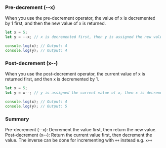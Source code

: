 ### Pre-decrement (--x)
When you use the pre-decrement operator, the value of x is decremented by 1 first, and then the new value of x is returned.

```javascript
let x = 5;
let y = --x; // x is decremented first, then y is assigned the new value of x

console.log(x); // Output: 4
console.log(y); // Output: 4
```

### Post-decrement (x--)
When you use the post-decrement operator, the current value of x is returned first, and then x is decremented by 1.

```javascript
let x = 5;
let y = x--; // y is assigned the current value of x, then x is decremented

console.log(x); // Output: 4
console.log(y); // Output: 5
```

### Summary
Pre-decrement (--x): Decrement the value first, then return the new value.
Post-decrement (x--): Return the current value first, then decrement the value.
The inverse can be done for incrementing with `++` instead e.g. `x++`